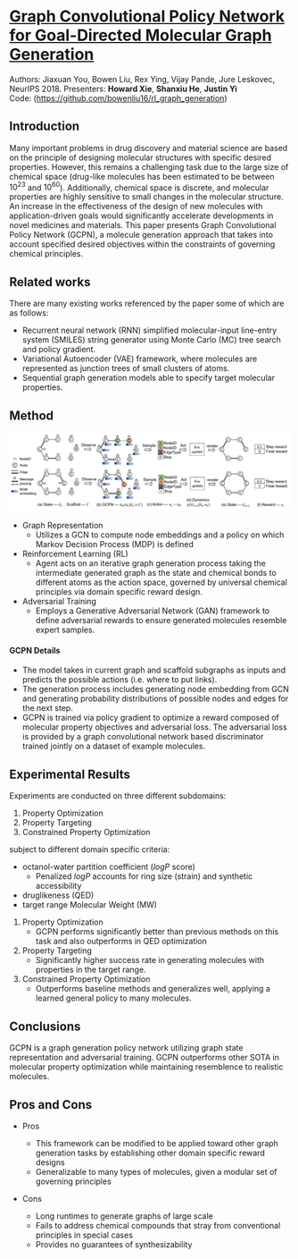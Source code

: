 # [Graph Convolutional Policy Network for Goal-Directed Molecular Graph Generation](https://arxiv.org/pdf/1806.02473.pdf)
Authors: Jiaxuan You, Bowen Liu, Rex Ying, Vijay Pande, Jure Leskovec, NeurIPS 2018.
Presenters: **Howard Xie**, **Shanxiu He**, **Justin Yi**  
Code: (https://github.com/bowenliu16/rl_graph_generation)  

## Introduction
Many important problems in drug discovery and material science are based on the principle of designing molecular structures with specific desired properties. However, this remains a challenging task due to the large size of chemical space (drug-like molecules has been estimated to be between $10^{23}$ and $10^{60}$). Additionally, chemical space is discrete, and molecular properties are highly sensitive to small changes in the molecular structure. An increase in the effectiveness of the design of new molecules with application-driven goals would significantly accelerate developments in novel medicines and materials. This paper presents Graph Convolutional Policy Network (GCPN), a molecule generation approach that takes into account specified desired objectives within the constraints of governing chemical principles.


## Related works
There are many existing works referenced by the paper some of which are as follows:
- Recurrent neural network (RNN) simplified molecular-input line-entry system (SMILES) string generator using Monte Carlo (MC) tree search and policy gradient.
- Variational Autoencoder (VAE) framework, where molecules are represented as junction trees of small clusters of atoms.
- Sequential graph generation models able to specify target molecular properties.


## Method
![GCPN Overview](overview.png)
- Graph Representation
    - Utilizes a GCN to compute node embeddings and a policy on which Markov Decision Process (MDP) is defined
- Reinforcement Learning (RL)
    - Agent acts on an iterative graph generation process taking the intermediate generated graph as the state and chemical bonds to different atoms as the action space, governed by universal chemical principles via domain specific reward design.
- Adversarial Training
    - Employs a Generative Adversarial Network (GAN) framework to define adversarial rewards to ensure generated molecules resemble expert samples. 
    
 #### GCPN Details
- The model takes in current graph and scaffold subgraphs as inputs and predicts the possible actions (i.e. where to put links). 
- The generation process includes generating node embedding from GCN and generating probability distributions of possible nodes and edges for the next step.
- GCPN is trained via policy gradient to optimize a reward composed of molecular property objectives and adversarial loss. The adversarial loss is provided by a graph convolutional network based discriminator trained jointly on a dataset of example molecules.

## Experimental Results
Experiments are conducted on three different subdomains: 
1. Property Optimization
2. Property Targeting
3. Constrained Property Optimization

subject to different domain specific criteria:
- octanol-water partition coefficient ($logP$ score)
    - Penalized $logP$ accounts for ring size (strain) and synthetic accessibility
- druglikeness (QED)
- target range Molecular Weight (MW)

1. Property Optimization
    - GCPN performs significantly better than previous methods on this task and also outperforms in QED optimization
2. Property Targeting
    - Significantly higher success rate in generating molecules with properties in the target range.
3. Constrained Property Optimization
    - Outperforms baseline methods and generalizes well, applying a learned general policy to many molecules.

## Conclusions
GCPN is a graph generation policy network utilizing graph state representation and adversarial training. GCPN outperforms other SOTA in molecular property optimization while maintaining resemblence to realistic molecules.


## Pros and Cons
- Pros
    - This framework can be modified to be applied toward other graph generation tasks by establishing other domain specific reward designs
    - Generalizable to many types of molecules, given a modular set of governing principles 

- Cons
    - Long runtimes to generate graphs of large scale
    - Fails to address chemical compounds that stray from conventional principles in special cases
    - Provides no guarantees of synthesizability
